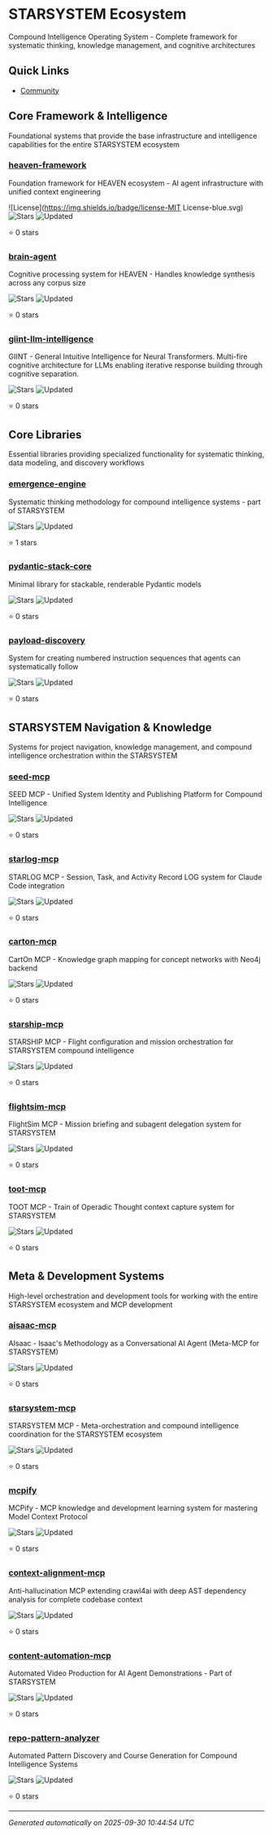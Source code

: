 # STARSYSTEM Ecosystem

Compound Intelligence Operating System - Complete framework for systematic thinking, knowledge management, and cognitive architectures

## Quick Links

- [Community](https://www.skool.com/sanctum-ai-human-symbiosis-8333/about)

## Core Framework & Intelligence

Foundational systems that provide the base infrastructure and intelligence capabilities for the entire STARSYSTEM ecosystem

### [heaven-framework](https://github.com/sancovp/heaven-framework)
Foundation framework for HEAVEN ecosystem - AI agent infrastructure with unified context engineering

![License](https://img.shields.io/badge/license-MIT License-blue.svg) ![Stars](https://img.shields.io/github/stars/sancovp/heaven-framework.svg?style=social) ![Updated](https://img.shields.io/badge/updated-2025_09_30-lightgrey.svg)

⭐ 0 stars

### [brain-agent](https://github.com/sancovp/brain-agent)
Cognitive processing system for HEAVEN - Handles knowledge synthesis across any corpus size

![Stars](https://img.shields.io/github/stars/sancovp/brain-agent.svg?style=social) ![Updated](https://img.shields.io/badge/updated-2025-09-30-lightgrey.svg)

⭐ 0 stars

### [giint-llm-intelligence](https://github.com/sancovp/giint-llm-intelligence)
GIINT - General Intuitive Intelligence for Neural Transformers. Multi-fire cognitive architecture for LLMs enabling iterative response building through cognitive separation.

![Stars](https://img.shields.io/github/stars/sancovp/giint-llm-intelligence.svg?style=social) ![Updated](https://img.shields.io/badge/updated-2025-09-30-lightgrey.svg)

⭐ 0 stars

## Core Libraries

Essential libraries providing specialized functionality for systematic thinking, data modeling, and discovery workflows

### [emergence-engine](https://github.com/sancovp/emergence-engine)
Systematic thinking methodology for compound intelligence systems - part of STARSYSTEM

![Stars](https://img.shields.io/github/stars/sancovp/emergence-engine.svg?style=social) ![Updated](https://img.shields.io/badge/updated-2025-09-29-lightgrey.svg)

⭐ 1 stars

### [pydantic-stack-core](https://github.com/sancovp/pydantic-stack-core)
Minimal library for stackable, renderable Pydantic models

![Stars](https://img.shields.io/github/stars/sancovp/pydantic-stack-core.svg?style=social) ![Updated](https://img.shields.io/badge/updated-2025-09-30-lightgrey.svg)

⭐ 0 stars

### [payload-discovery](https://github.com/sancovp/payload-discovery)
System for creating numbered instruction sequences that agents can systematically follow

![Stars](https://img.shields.io/github/stars/sancovp/payload-discovery.svg?style=social) ![Updated](https://img.shields.io/badge/updated-2025-09-30-lightgrey.svg)

⭐ 0 stars

## STARSYSTEM Navigation & Knowledge

Systems for project navigation, knowledge management, and compound intelligence orchestration within the STARSYSTEM

### [seed-mcp](https://github.com/sancovp/seed-mcp)
SEED MCP - Unified System Identity and Publishing Platform for Compound Intelligence

![Stars](https://img.shields.io/github/stars/sancovp/seed-mcp.svg?style=social) ![Updated](https://img.shields.io/badge/updated-2025-09-30-lightgrey.svg)

⭐ 0 stars

### [starlog-mcp](https://github.com/sancovp/starlog-mcp)
STARLOG MCP - Session, Task, and Activity Record LOG system for Claude Code integration

![Stars](https://img.shields.io/github/stars/sancovp/starlog-mcp.svg?style=social) ![Updated](https://img.shields.io/badge/updated-2025-09-30-lightgrey.svg)

⭐ 0 stars

### [carton-mcp](https://github.com/sancovp/carton-mcp)
CartOn MCP - Knowledge graph mapping for concept networks with Neo4j backend

![Stars](https://img.shields.io/github/stars/sancovp/carton-mcp.svg?style=social) ![Updated](https://img.shields.io/badge/updated-2025-09-30-lightgrey.svg)

⭐ 0 stars

### [starship-mcp](https://github.com/sancovp/starship-mcp)
STARSHIP MCP - Flight configuration and mission orchestration for STARSYSTEM compound intelligence

![Stars](https://img.shields.io/github/stars/sancovp/starship-mcp.svg?style=social) ![Updated](https://img.shields.io/badge/updated-2025-09-30-lightgrey.svg)

⭐ 0 stars

### [flightsim-mcp](https://github.com/sancovp/flightsim-mcp)
FlightSim MCP - Mission briefing and subagent delegation system for STARSYSTEM

![Stars](https://img.shields.io/github/stars/sancovp/flightsim-mcp.svg?style=social) ![Updated](https://img.shields.io/badge/updated-2025-09-30-lightgrey.svg)

⭐ 0 stars

### [toot-mcp](https://github.com/sancovp/toot-mcp)
TOOT MCP - Train of Operadic Thought context capture system for STARSYSTEM

![Stars](https://img.shields.io/github/stars/sancovp/toot-mcp.svg?style=social) ![Updated](https://img.shields.io/badge/updated-2025-09-30-lightgrey.svg)

⭐ 0 stars

## Meta & Development Systems

High-level orchestration and development tools for working with the entire STARSYSTEM ecosystem and MCP development

### [aisaac-mcp](https://github.com/sancovp/aisaac-mcp)
AIsaac - Isaac's Methodology as a Conversational AI Agent (Meta-MCP for STARSYSTEM)

![Stars](https://img.shields.io/github/stars/sancovp/aisaac-mcp.svg?style=social) ![Updated](https://img.shields.io/badge/updated-2025-09-30-lightgrey.svg)

⭐ 0 stars

### [starsystem-mcp](https://github.com/sancovp/starsystem-mcp)
STARSYSTEM MCP - Meta-orchestration and compound intelligence coordination for the STARSYSTEM ecosystem

![Stars](https://img.shields.io/github/stars/sancovp/starsystem-mcp.svg?style=social) ![Updated](https://img.shields.io/badge/updated-2025-09-30-lightgrey.svg)

⭐ 0 stars

### [mcpify](https://github.com/sancovp/mcpify)
MCPify - MCP knowledge and development learning system for mastering Model Context Protocol

![Stars](https://img.shields.io/github/stars/sancovp/mcpify.svg?style=social) ![Updated](https://img.shields.io/badge/updated-2025-09-30-lightgrey.svg)

⭐ 0 stars

### [context-alignment-mcp](https://github.com/sancovp/context-alignment-mcp)
Anti-hallucination MCP extending crawl4ai with deep AST dependency analysis for complete codebase context

![Stars](https://img.shields.io/github/stars/sancovp/context-alignment-mcp.svg?style=social) ![Updated](https://img.shields.io/badge/updated-2025-09-08-lightgrey.svg)

⭐ 0 stars

### [content-automation-mcp](https://github.com/sancovp/content-automation-mcp)
Automated Video Production for AI Agent Demonstrations - Part of STARSYSTEM

![Stars](https://img.shields.io/github/stars/sancovp/content-automation-mcp.svg?style=social) ![Updated](https://img.shields.io/badge/updated-2025-09-30-lightgrey.svg)

⭐ 0 stars

### [repo-pattern-analyzer](https://github.com/sancovp/repo-pattern-analyzer)
Automated Pattern Discovery and Course Generation for Compound Intelligence Systems

![Stars](https://img.shields.io/github/stars/sancovp/repo-pattern-analyzer.svg?style=social) ![Updated](https://img.shields.io/badge/updated-2025-09-30-lightgrey.svg)

⭐ 0 stars

---

*Generated automatically on 2025-09-30 10:44:54 UTC*
